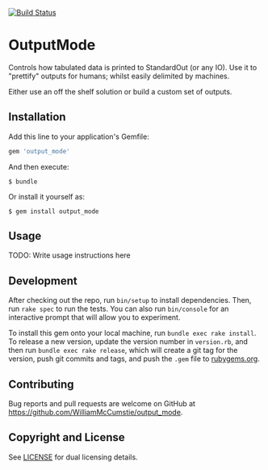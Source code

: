 [![Build Status](https://travis-ci.com/WilliamMcCumstie/output_mode.svg?branch=master)](https://travis-ci.com/WilliamMcCumstie/output_mode)

# OutputMode

Controls how tabulated data is printed to StandardOut (or any IO). Use it to "prettify" outputs for humans; whilst easily delimited by machines.

Either use an off the shelf solution or build a custom set of outputs.

## Installation

Add this line to your application's Gemfile:

```ruby
gem 'output_mode'
```

And then execute:

    $ bundle

Or install it yourself as:

    $ gem install output_mode

## Usage

TODO: Write usage instructions here

## Development

After checking out the repo, run `bin/setup` to install dependencies. Then, run `rake spec` to run the tests. You can also run `bin/console` for an interactive prompt that will allow you to experiment.

To install this gem onto your local machine, run `bundle exec rake install`. To release a new version, update the version number in `version.rb`, and then run `bundle exec rake release`, which will create a git tag for the version, push git commits and tags, and push the `.gem` file to [rubygems.org](https://rubygems.org).

## Contributing

Bug reports and pull requests are welcome on GitHub at https://github.com/WilliamMcCumstie/output_mode.

## Copyright and License

See [LICENSE](LICENSE.txt) for dual licensing details.

